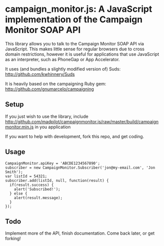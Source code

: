 # campaign_monitor.js: A JavaScript implementation of the Campaign Monitor SOAP API

This library allows you to talk to the Campaign Monitor SOAP API via JavaScript. This makes little sense for regular browsers due to cross domain restrictions,
however it is useful for applications that use JavaScript as an interpreter, such as PhoneGap or App Accelerator.

It uses (and bundles a slightly modified version of) Suds: http://github.com/kwhinnery/Suds

It is heavily based on the campaigning Ruby gem: http://github.com/gnumarcelo/campaigning

## Setup

If you just wish to use the library, include http://github.com/madpilot/campaignmonitor.js/raw/master/build/campaignmonitor.min.js in you application

If you want to help with development, fork this repo, and get coding.

## Usage
 
    CampaignMonitor.apiKey = 'ABCDE1234567890';
    subscriber = new CampaignMonitor.Subscriber('jon@my-email.com', 'Jon Smith');
    var listId = 54321;
    subscriber.add(listId, null, function(result) {
      if(result.success) {
        alert('Subscribed!');
      } else {
        alert(result.message);
      }
    });

## Todo

Implement more of the API, finish documentation. Come back later, or get forking!
